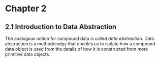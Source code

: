 # Chapter 2

## 2.1 Introduction to Data Abstraction

The analogous notion for compound data is called *data abstraction*. Data abstraction is a 
methodolodgy that enables us to isolate how a compound data object is used from the details of how 
it is constructed from more primitive data objects.